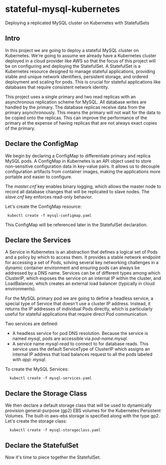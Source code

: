 # stateful-mysql-kubernetes
Deploying a replicated MySQL cluster on Kubernetes with StatefulSets 

## Intro

In this project we are going to deploy a stateful MySQL cluster on Kubernetes.
We're going to assume we already have a Kubernetes cluster deployed in a cloud provider like AWS so that the focus of this project will be on configuring and deploying the StatefulSet.
A StatefulSet is a Kubernetes resource designed to manage stateful applications, providing stable and unique network identifiers, persistent storage, and ordered deployment and scaling for pods.
This is crucial for stateful applications like databases that require consistent network identity.

This project uses a single primary and two read replicas with an asynchronous replication scheme for MySQL. All database writes are handled by the primary. The database replicas receive data from the primary asynchronously. This means the primary will not wait for the data to be copied onto the replicas. This can improve the performance of the primary at the expense of having replicas that are not always exact copies of the primary.

## Declare the ConfigMap

We begin by declaring a ConfigMap to differentiate primary and replica MySQL pods. A ConfigMap in Kubernetes is an API object used to store non-sensitive configuration data in key-value pairs. It allows us to decouple configuration artifacts from container images, making the applications more portable and easier to configure.

The _master.cnf_ key enables binary logging, which allows the master node to record all database changes that will be replicated to slave nodes. The _slave.cnf_ key enforces read-only behavior.

Let's create the ConfigMap resource:

```
 kubectl create -f mysql-configmap.yaml
```

This ConfigMap will be referenced later in the StatefulSet declaration.


## Declare the Services

A Service in Kubernetes is an abstraction that defines a logical set of Pods and a policy by which to access them. It provides a stable network endpoint for accessing a set of Pods, solving several key networking challenges in a dynamic container environment and ensuring pods can always be addressed by a DNS name. Services can be of different types among which ClusterIP, which exposes the service on an internal IP within the cluster, and LoadBalancer, which creates an external load balancer (typically in cloud environments).

For the MySQL primary pod we are going to define a headless service,  a special type of Service that doesn't use a cluster IP address. Instead, it returns the IP addresses of individual Pods directly, which is particularly useful for stateful applications that require direct Pod communication.

Two services are defined:

- A headless service for pod DNS resolution. Because the service is named _mysql_, pods are accessible via _pod-name.mysql_.
- A service name _mysql-read_ to connect to for database reads. This service uses the default ServiceType of ClusterIP which assigns an internal IP address that load balances request to all the pods labeled with _app: mysql_.

To create the MySQL Services:

```
  kubectl create -f mysql-services.yaml
```


## Declare the Storage Class

We then declare a default storage class that will be used to dynamically provision general-purpose (gp2) EBS volumes for the Kubernetes Persistent Volumes. The built-in aws-ebs storage is specified along with the type gp2.
Let's create the storage class:

```
  kubectl create -f mysql-storageclass.yaml
```


## Declare the StatefulSet

Now it's time to piece together the StatefulSet.
